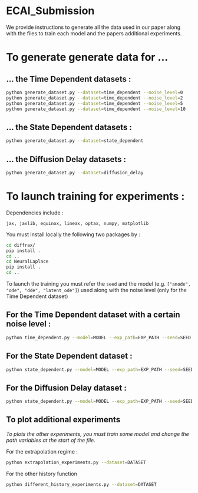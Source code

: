 # ECAI_Submission

We provide instructions to generate all the data used in our paper along with the files to train each model and the papers additional experiments.

# To generate generate data for ... 

## ... the Time Dependent datasets : 

```bash 
python generate_dataset.py --dataset=time_dependent --noise_level=0
python generate_dataset.py --dataset=time_dependent --noise_level=2
python generate_dataset.py --dataset=time_dependent --noise_level=5
python generate_dataset.py --dataset=time_dependent --noise_level=10
```

## ... the State Dependent datasets : 

```bash 
python generate_dataset.py --dataset=state_dependent 
```

## ... the Diffusion Delay datasets : 

```bash 
python generate_dataset.py --dataset=diffusion_delay 
```

# To launch training for experiments :

Dependencies include : 
```
jax, jaxlib, equinox, lineax, optax, numpy, matplotlib
```

You must install locally the following two packages by : 
```bash
cd diffrax/
pip install . 
cd ..
cd NeuralLaplace
pip install .
cd ..
```

To launch the training you must refer the `seed` and the model (e.g. `["anode", "ode", "dde", "latent_ode"]`) used along with the noise level (only for the Time Dependent dataset)

## For the Time Dependent dataset with a certain noise level : 

```bash 
python time_dependent.py --model=MODEL --exp_path=EXP_PATH --seed=SEED --noise_level=NOISE_LEVEL
```

## For the State Dependent dataset : 

```bash 
python state_dependent.py --model=MODEL --exp_path=EXP_PATH --seed=SEED
```

## For the Diffusion Delay dataset : 

```bash 
python state_dependent.py --model=MODEL --exp_path=EXP_PATH --seed=SEED
```

## To plot additional experiments

*To plots the other experiments, you must train some model and change the path variables at the start of the file.*

For the extrapolation regime : 
```bash 
python extrapolation_experiments.py --dataset=DATASET
```

For the other history function 
```bash 
python different_history_experiments.py --dataset=DATASET
```
